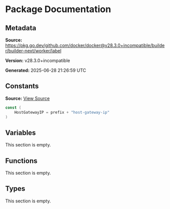 # Package Documentation

## Metadata

**Source:** https://pkg.go.dev/github.com/docker/docker@v28.3.0+incompatible/builder/builder-next/worker/label

**Version:** v28.3.0+incompatible

**Generated:** 2025-06-28 21:26:59 UTC

## Constants

**Source:** [View Source](https://github.com/docker/docker/blob/v28.3.0/builder/builder-next/worker/label/label.go#L5)

```go
const (
	HostGatewayIP = prefix + "host-gateway-ip"
)
```

## Variables

This section is empty.

## Functions

This section is empty.

## Types

This section is empty.


